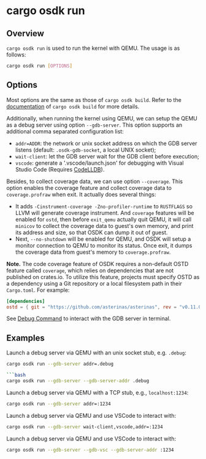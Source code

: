 # cargo osdk run

## Overview

`cargo osdk run` is used to run the kernel with QEMU.
The usage is as follows:

```bash
cargo osdk run [OPTIONS]
```

## Options

Most options are the same as those of `cargo osdk build`.
Refer to the [documentation](build.md) of `cargo osdk build`
for more details.

Additionally, when running the kernel using QEMU, we can setup the QEMU as a
debug server using option `--gdb-server`. This option supports an additional
comma separated configuration list:

 - `addr=ADDR`: the network or unix socket address on which the GDB server listens
    (default: `.osdk-gdb-socket`, a local UNIX socket);
 - `wait-client`: let the GDB server wait for the GDB client before execution;
 - `vscode`: generate a '.vscode/launch.json' for debugging with Visual Studio Code
    (Requires [CodeLLDB](https://marketplace.visualstudio.com/items?itemName=vadimcn.vscode-lldb)).

Besides, to collect coverage data, we can use option `--coverage`. This option
enables the coverage feature and collect coverage data to `coverage.profraw` when exit.
It actually does several things:

 - It adds `-Cinstrument-coverage -Zno-profiler-runtime` to `RUSTFLAGS` so LLVM will
   generate coverage instrument. And `coverage` features will be enabled for `ostd`,
   then before `exit_qemu` actually quit QEMU, it will call `minicov` to collect
   the coverage data to guest's own memory, and print its address and size, so that
   OSDK can dump it out of guest.
 - Next, `--no-shutdown` will be enabled for QEMU, and OSDK will setup a monitor
   connection to QEMU to monitor its status. Once exit, it dumps the coverage data
   from guest's memory to `coverage.profraw`.

**Note.** The code coverage feature of OSDK requires a non-default OSTD feature called
`coverage`, which relies on dependencies that are not published on crates.io.
To utilize this feature, projects must specify OSTD as a dependency using a Git
repository or a local filesystem path in their `Cargo.toml`. For example:

```toml
[dependencies]
ostd = { git = "https://github.com/asterinas/asterinas", rev = "v0.11.0", features = ["coverage"] }
```

See [Debug Command](debug.md) to interact with the GDB server in terminal.

## Examples

Launch a debug server via QEMU with an unix socket stub, e.g. `.debug`:

```bash
cargo osdk run --gdb-server addr=.debug

```bash
cargo osdk run --gdb-server --gdb-server-addr .debug
```

Launch a debug server via QEMU with a TCP stub, e.g., `localhost:1234`:

```bash
cargo osdk run --gdb-server addr=:1234
```

Launch a debug server via QEMU and use VSCode to interact with:

```bash
cargo osdk run --gdb-server wait-client,vscode,addr=:1234
```

Launch a debug server via QEMU and use VSCode to interact with:

```bash
cargo osdk run --gdb-server --gdb-vsc --gdb-server-addr :1234
```
